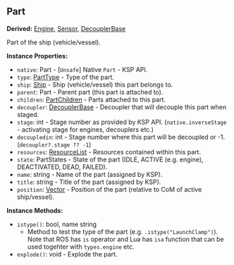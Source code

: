 ## Part

**Derived:** [Engine](Engine.md), [Sensor](Sensor.md), [DecouplerBase](DecouplerBase.md)

Part of the ship (vehicle/vessel).


**Instance Properties:**
- `native`: Part - \[`Unsafe`\] Native `Part` - KSP API.
- `type`: [PartType](PartType.md) - Type of the part.
- `ship`: [Ship](../API/Ship.md) - Ship (vehicle/vessel) this part belongs to.
- `parent`: Part - Parent part (this part is attached to).
- `children`: [PartChildren](PartChildren.md) - Parts attached to this part.
- `decoupler`: [DecouplerBase](DecouplerBase.md) - Decoupler that will decouple this part when staged.
- `stage`: int - Stage number as provided by KSP API. (`native.inverseStage` - activating stage for engines, decouplers etc.)
- `decoupledin`: int - Stage number where this part will be decoupled or -1. (`decoupler?.stage ?? -1`)
- `resources`: [ResourceList](ResourceList.md) - Resources contained within this part.
- `state`: PartStates - State of the part (IDLE, ACTIVE (e.g. engine), DEACTIVATED, DEAD, FAILED).
- `name`: string - Name of the part (assigned by KSP).
- `title`: string - Title of the part (assigned by KSP).
- `position`: [Vector](../API/Vector.md) - Position of the part (relative to CoM of active ship/vessel).

**Instance Methods:**
- `istype()`: bool, name string
  - Method to test the type of the part (e.g. `.istype("LaunchClamp")`). Note that ROS has `is` operator and Lua has `isa` function that can be used togehter with `types.engine` etc.
- `explode()`: void - Explode the part.
